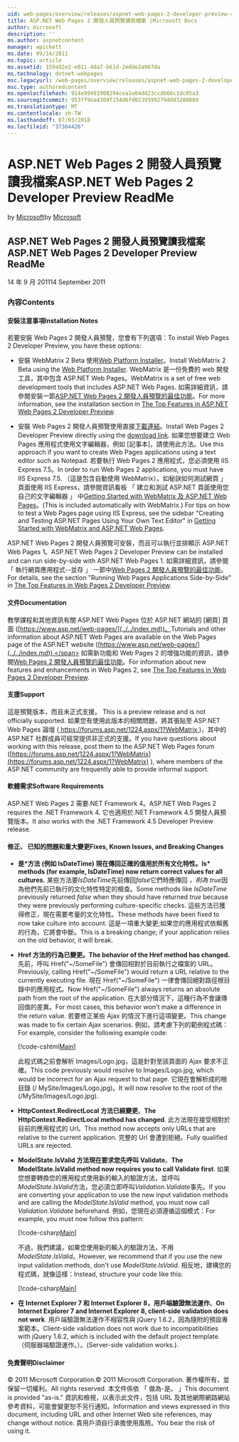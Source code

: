 ```yaml
---
uid: web-pages/overview/releases/aspnet-web-pages-2-developer-preview-readme
title: ASP.NET Web Pages 2 開發人員預覽讀我檔案 |Microsoft Docs
author: microsoft
description: ''
ms.author: aspnetcontent
manager: wpickett
ms.date: 09/14/2011
ms.topic: article
ms.assetid: 159a92e2-e011-4da7-b61d-2edde2a967da
ms.technology: dotnet-webpages
msc.legacyurl: /web-pages/overview/releases/aspnet-web-pages-2-developer-preview-readme
msc.type: authoredcontent
ms.openlocfilehash: 914e99491908294cea1e04dd23ccdb66c1dc05a3
ms.sourcegitcommit: 953ff9ea4369f154d6fd0239599279ddd3280009
ms.translationtype: MT
ms.contentlocale: zh-TW
ms.lasthandoff: 07/03/2018
ms.locfileid: "37364426"
---
```

<a name="aspnet-web-pages-2-developer-preview-readme"></a><span data-ttu-id="50a23-102">ASP.NET Web Pages 2 開發人員預覽讀我檔案</span><span class="sxs-lookup"><span data-stu-id="50a23-102">ASP.NET Web Pages 2 Developer Preview ReadMe</span></span>
====================
<span data-ttu-id="50a23-103">by [Microsoft](https://github.com/microsoft)</span><span class="sxs-lookup"><span data-stu-id="50a23-103">by [Microsoft](https://github.com/microsoft)</span></span>

## <a name="aspnet-web-pages-2-developer-preview-readme"></a><span data-ttu-id="50a23-104">ASP.NET Web Pages 2 開發人員預覽讀我檔案</span><span class="sxs-lookup"><span data-stu-id="50a23-104">ASP.NET Web Pages 2 Developer Preview ReadMe</span></span>

<span data-ttu-id="50a23-105">14 年 9 月 2011</span><span class="sxs-lookup"><span data-stu-id="50a23-105">14 September 2011</span></span>

### <a name="contents"></a><span data-ttu-id="50a23-106">內容</span><span class="sxs-lookup"><span data-stu-id="50a23-106">Contents</span></span>

#### <a id="_Toc303701284"></a>  <span data-ttu-id="50a23-107">安裝注意事項</span><span class="sxs-lookup"><span data-stu-id="50a23-107">Installation Notes</span></span>

<span data-ttu-id="50a23-108">若要安裝 Web Pages 2 開發人員預覽，您會有下列選項：</span><span class="sxs-lookup"><span data-stu-id="50a23-108">To install Web Pages 2 Developer Preview, you have these options:</span></span>

- <span data-ttu-id="50a23-109">安裝 WebMatrix 2 Beta 使用[Web Platform Installer](https://go.microsoft.com/fwlink/?LinkId=226883)。</span><span class="sxs-lookup"><span data-stu-id="50a23-109">Install WebMatrix 2 Beta using the [Web Platform Installer](https://go.microsoft.com/fwlink/?LinkId=226883).</span></span> <span data-ttu-id="50a23-110">WebMatrix 是一份免費的 web 開發工具，其中包含 ASP.NET Web Pages。</span><span class="sxs-lookup"><span data-stu-id="50a23-110">WebMatrix is a set of free web development tools that includes ASP.NET Web Pages.</span></span> <span data-ttu-id="50a23-111">如需詳細資訊，請參閱安裝一節[ASP.NET Web Pages 2 開發人員預覽的最佳功能](https://go.microsoft.com/fwlink/?LinkID=227824)。</span><span class="sxs-lookup"><span data-stu-id="50a23-111">For more information, see the installation section in [The Top Features in ASP.NET Web Pages 2 Developer Preview](https://go.microsoft.com/fwlink/?LinkID=227824).</span></span>

- <span data-ttu-id="50a23-112">安裝 Web Pages 2 開發人員預覽使用直接[下載連結](https://go.microsoft.com/fwlink/?LinkID=226335)。</span><span class="sxs-lookup"><span data-stu-id="50a23-112">Install Web Pages 2 Developer Preview directly using the [download link](https://go.microsoft.com/fwlink/?LinkID=226335).</span></span> <span data-ttu-id="50a23-113">如果您想要建立 Web Pages 應用程式使用文字編輯器，例如 [記事本]，請使用此方法。</span><span class="sxs-lookup"><span data-stu-id="50a23-113">Use this approach if you want to create Web Pages applications using a text editor such as Notepad.</span></span> <span data-ttu-id="50a23-114">若要執行 Web Pages 2 應用程式，您必須使用 IIS Express 7.5。</span><span class="sxs-lookup"><span data-stu-id="50a23-114">In order to run Web Pages 2 applications, you must have IIS Express 7.5.</span></span> <span data-ttu-id="50a23-115">（這是包含自動使用 WebMatrix）。如秘訣如何測試網頁 」 頁面使用 IIS Express，請參閱資訊看板 「 建立和測試 ASP.NET 頁面使用您自己的文字編輯器 」 中[Getting Started with WebMatrix 及 ASP.NET Web Pages](https://go.microsoft.com/fwlink/?LinkId=202889)。</span><span class="sxs-lookup"><span data-stu-id="50a23-115">(This is included automatically with WebMatrix.) For tips on how to test a Web Pages page using IIS Express, see the sidebar "Creating and Testing ASP.NET Pages Using Your Own Text Editor" in [Getting Started with WebMatrix and ASP.NET Web Pages](https://go.microsoft.com/fwlink/?LinkId=202889).</span></span>

<span data-ttu-id="50a23-116">ASP.NET Web Pages 2 開發人員預覽可安裝，而且可以執行並排顯示 ASP.NET Web Pages 1。</span><span class="sxs-lookup"><span data-stu-id="50a23-116">ASP.NET Web Pages 2 Developer Preview can be installed and can run side-by-side with ASP.NET Web Pages 1.</span></span> <a id="a"></a><span data-ttu-id="50a23-117">如需詳細資訊，請參閱 「 執行網頁應用程式--並存 」 一節中[Web Pages 2 開發人員預覽的最佳功能](https://go.microsoft.com/fwlink/?LinkID=227824)。</span><span class="sxs-lookup"><span data-stu-id="50a23-117">For details, see the section "Running Web Pages Applications Side-by-Side" in [The Top Features in Web Pages 2 Developer Preview](https://go.microsoft.com/fwlink/?LinkID=227824).</span></span>

#### <a id="_Toc303701285"></a>  <span data-ttu-id="50a23-118">文件</span><span class="sxs-lookup"><span data-stu-id="50a23-118">Documentation</span></span>

<span data-ttu-id="50a23-119">教學課程和其他資訊有關 ASP.NET Web Pages 位於 ASP.NET 網站的 [網頁] 頁面 ([https://www.asp.net/web-pages/](../../index.md))。</span><span class="sxs-lookup"><span data-stu-id="50a23-119">Tutorials and other information about ASP.NET Web Pages are available on the Web Pages page of the ASP.NET website ([https://www.asp.net/web-pages/](../../index.md)).</span></span> <span data-ttu-id="50a23-120">如需新功能和 Web Pages 2 的增強功能的資訊，請參閱[Web Pages 2 開發人員預覽的最佳功能](https://go.microsoft.com/fwlink/?LinkID=227824)。</span><span class="sxs-lookup"><span data-stu-id="50a23-120">For information about new features and enhancements in Web Pages 2, see [The Top Features in Web Pages 2 Developer Preview](https://go.microsoft.com/fwlink/?LinkID=227824).</span></span>

#### <a id="_Toc303701286"></a>  <span data-ttu-id="50a23-121">支援</span><span class="sxs-lookup"><span data-stu-id="50a23-121">Support</span></span>

<a id="_Toc209852135"></a><span data-ttu-id="50a23-122"><a id="_Toc255833657"></a> 這是預覽版本，而且未正式支援。</span><span class="sxs-lookup"><span data-stu-id="50a23-122"><a id="_Toc255833657"></a> This is a preview release and is not officially supported.</span></span> <span data-ttu-id="50a23-123">如果您有使用此版本的相關問題，將其張貼至 ASP.NET Web Pages 論壇 ([ https://forums.asp.net/1224.aspx/1?WebMatrix ](https://forums.asp.net/1224.aspx/1?WebMatrix) )，其中的 ASP.NET 社群成員可經常提供非正式的支援。</span><span class="sxs-lookup"><span data-stu-id="50a23-123">If you have questions about working with this release, post them to the ASP.NET Web Pages forum ([https://forums.asp.net/1224.aspx/1?WebMatrix](https://forums.asp.net/1224.aspx/1?WebMatrix) ), where members of the ASP.NET community are frequently able to provide informal support.</span></span>

#### <a id="_Toc303701287"></a>  <span data-ttu-id="50a23-124">軟體需求</span><span class="sxs-lookup"><span data-stu-id="50a23-124">Software Requirements</span></span>

<span data-ttu-id="50a23-125">ASP.NET Web Pages 2 需要.NET Framework 4。</span><span class="sxs-lookup"><span data-stu-id="50a23-125">ASP.NET Web Pages 2 requires the .NET Framework 4.</span></span> <span data-ttu-id="50a23-126">它也適用於.NET Framework 4.5 開發人員預覽版本。</span><span class="sxs-lookup"><span data-stu-id="50a23-126">It also works with the .NET Framework 4.5 Developer Preview release.</span></span>

<a id="_Toc303701288"></a><a id="_Breaking_Changes"></a>

#### <a name="fixes-known-issues-and-breaking-changes"></a><span data-ttu-id="50a23-127">修正、 已知的問題和重大變更</span><span class="sxs-lookup"><span data-stu-id="50a23-127">Fixes, Known Issues, and Breaking Changes</span></span>

<a id="_Toc224729061"></a><a id="_Toc238051347"></a>

- <span data-ttu-id="50a23-128">**是\*方法 (例如 IsDateTime) 現在傳回正確的值用於所有文化特性。**</span><span class="sxs-lookup"><span data-stu-id="50a23-128">**Is\* methods (for example, IsDateTime) now return correct values for all cultures.**</span></span> <span data-ttu-id="50a23-129">某些方法要*IsDateTime*先前傳回*false*它們時應傳回 *，則為 true*因為他們先前已執行的文化特性特定的檢查。</span><span class="sxs-lookup"><span data-stu-id="50a23-129">Some methods like *IsDateTime* previously returned *false* when they should have returned *true* because they were previously performing culture-specific checks.</span></span> <span data-ttu-id="50a23-130">這些方法已獲得修正，現在需要考量的文化特性。</span><span class="sxs-lookup"><span data-stu-id="50a23-130">These methods have been fixed to now take culture into account.</span></span> <span data-ttu-id="50a23-131">這是一項重大變更;如果您的應用程式依賴舊的行為，它將會中斷。</span><span class="sxs-lookup"><span data-stu-id="50a23-131">This is a breaking change; if your application relies on the old behavior, it will break.</span></span>
- <span data-ttu-id="50a23-132">**Href 方法的行為已變更。**</span><span class="sxs-lookup"><span data-stu-id="50a23-132">**The behavior of the Href method has changed.**</span></span> <span data-ttu-id="50a23-133">先前，呼叫 Href("~/SomeFile") 會傳回相對於目前執行之檔案的 URL。</span><span class="sxs-lookup"><span data-stu-id="50a23-133">Previously, calling Href("~/SomeFile") would return a URL relative to the currently executing file.</span></span> <span data-ttu-id="50a23-134">現在 Href("~/SomeFile") 一律會傳回絕對路徑根目錄中的應用程式。</span><span class="sxs-lookup"><span data-stu-id="50a23-134">Now Href("~/SomeFile") always returns an absolute path from the root of the application.</span></span> <span data-ttu-id="50a23-135">在大部分情況下，這種行為不會讓傳回值的差異。</span><span class="sxs-lookup"><span data-stu-id="50a23-135">For most cases, this behavior won't make a difference in the return value.</span></span> <span data-ttu-id="50a23-136">若要修正某些 Ajax 的情況下進行這項變更。</span><span class="sxs-lookup"><span data-stu-id="50a23-136">This change was made to fix certain Ajax scenarios.</span></span> <span data-ttu-id="50a23-137">例如，請考慮下列的範例程式碼：</span><span class="sxs-lookup"><span data-stu-id="50a23-137">For example, consider the following example code:</span></span> 

    [!code-cshtml[Main](aspnet-web-pages-2-developer-preview-readme/samples/sample1.cshtml)]

    <span data-ttu-id="50a23-138">此程式碼之前會解析 Images/Logo.jpg，這是針對至該頁面的 Ajax 要求不正確。</span><span class="sxs-lookup"><span data-stu-id="50a23-138">This code previously would resolve to Images/Logo.jpg, which would be incorrect for an Ajax request to that page.</span></span> <span data-ttu-id="50a23-139">它現在會解析成的根目錄 (/ MySite/Images/Logo.jpg)。</span><span class="sxs-lookup"><span data-stu-id="50a23-139">It will now resolve to the root of the (/MySite/Images/Logo.jpg).</span></span>
- <span data-ttu-id="50a23-140">**HttpContext.RedirectLocal 方法已經變更**。</span><span class="sxs-lookup"><span data-stu-id="50a23-140">**The HttpContext.RedirectLocal method has changed**.</span></span> <span data-ttu-id="50a23-141">此方法現在接受相對於目前的應用程式的 Url。</span><span class="sxs-lookup"><span data-stu-id="50a23-141">This method now accepts only URLs that are relative to the current application.</span></span> <span data-ttu-id="50a23-142">完整的 Url 會遭到拒絕。</span><span class="sxs-lookup"><span data-stu-id="50a23-142">Fully qualified URLs are rejected.</span></span>
- <span data-ttu-id="50a23-143">**ModelState.IsValid 方法現在要求您先呼叫 Validate**。</span><span class="sxs-lookup"><span data-stu-id="50a23-143">**The ModelState.IsValid method now requires you to call Validate first**.</span></span> <span data-ttu-id="50a23-144">如果您想要轉換您的應用程式使用新的輸入的驗證方法，並呼叫*ModelState.IsValid*方法，您必須立即呼叫*Validation.Validate*事先。</span><span class="sxs-lookup"><span data-stu-id="50a23-144">If you are converting your application to use the new input validation methods and are calling the *ModelState.IsValid* method, you must now call *Validation.Validate* beforehand.</span></span> <span data-ttu-id="50a23-145">例如，您現在必須遵循這個模式：</span><span class="sxs-lookup"><span data-stu-id="50a23-145">For example, you must now follow this pattern:</span></span> 

    [!code-csharp[Main](aspnet-web-pages-2-developer-preview-readme/samples/sample2.cs)]

  <span data-ttu-id="50a23-146">不過，我們建議，如果您使用新的輸入的驗證方法，不用*ModelState.IsValid*。</span><span class="sxs-lookup"><span data-stu-id="50a23-146">However, we recommend that if you use the new input validation methods, don't use *ModelState.IsValid*.</span></span> <span data-ttu-id="50a23-147">相反地，建構您的程式碼，就像這樣：</span><span class="sxs-lookup"><span data-stu-id="50a23-147">Instead, structure your code like this:</span></span> 

    [!code-csharp[Main](aspnet-web-pages-2-developer-preview-readme/samples/sample3.cs)]
- <span data-ttu-id="50a23-148">**在 Internet Explorer 7 和 Internet Explorer 8，用戶端驗證無法運作**。</span><span class="sxs-lookup"><span data-stu-id="50a23-148">**On Internet Explorer 7 and Internet Explorer 8, client-side validation does not work**.</span></span> <span data-ttu-id="50a23-149">用戶端驗證無法運作不相容性與 jQuery 1.6.2，因為隨附的預設專案範本。</span><span class="sxs-lookup"><span data-stu-id="50a23-149">Client-side validation does not work due to incompatibilities with jQuery 1.6.2, which is included with the default project template.</span></span> <span data-ttu-id="50a23-150">（伺服器端驗證運作。）。</span><span class="sxs-lookup"><span data-stu-id="50a23-150">(Server-side validation works.).</span></span>

#### <a id="_Toc303701289"></a>  <span data-ttu-id="50a23-151">免責聲明</span><span class="sxs-lookup"><span data-stu-id="50a23-151">Disclaimer</span></span>

<span data-ttu-id="50a23-152">© 2011 Microsoft Corporation.</span><span class="sxs-lookup"><span data-stu-id="50a23-152">© 2011 Microsoft Corporation.</span></span> <span data-ttu-id="50a23-153">著作權所有，並保留一切權利。</span><span class="sxs-lookup"><span data-stu-id="50a23-153">All rights reserved.</span></span> <span data-ttu-id="50a23-154">本文件係依 「 做為-是。 」</span><span class="sxs-lookup"><span data-stu-id="50a23-154">This document is provided "as-is."</span></span> <span data-ttu-id="50a23-155">資訊和檢視，以表示此文件，包括 URL 及其他網際網路網站參考資料，可能會變更恕不另行通知。</span><span class="sxs-lookup"><span data-stu-id="50a23-155">Information and views expressed in this document, including URL and other Internet Web site references, may change without notice.</span></span> <span data-ttu-id="50a23-156">貴用戶須自行承擔使用風險。</span><span class="sxs-lookup"><span data-stu-id="50a23-156">You bear the risk of using it.</span></span>
